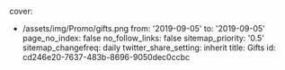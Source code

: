 cover:
  - /assets/img/Promo/gifts.png
from: '2019-09-05'
to: '2019-09-05'
page_no_index: false
no_follow_links: false
sitemap_priority: '0.5'
sitemap_changefreq: daily
twitter_share_setting: inherit
title: Gifts
id: cd246e20-7637-483b-8696-9050dec0ccbc
